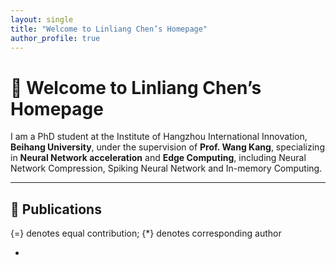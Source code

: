 ```yaml
---
layout: single
title: "Welcome to Linliang Chen’s Homepage"
author_profile: true
---
```


# 👋 Welcome to Linliang Chen’s Homepage

I am a PhD student at the Institute of Hangzhou International Innovation, **Beihang University**, under the supervision of **Prof. Wang Kang**, specializing in **Neural Network acceleration** and **Edge Computing**, including Neural Network Compression, Spiking Neural Network and In-memory Computing.

---

## 🧠 Publications
{=} denotes equal contribution; {*} denotes corresponding author

- 
